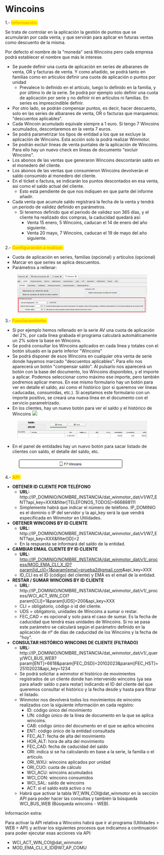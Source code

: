# Wincoins

1.- <mark style="color:orange;">**Información:**</mark>



Se trata de controlar en la aplicación la gestión de puntos que se acumularán por cada venta, y que servirán para aplicar en futuras ventas como descuento de la misma.

Por defecto el nombre de la "moneda" será Wincoins pero cada empresa podrá establecer el nombre que más le interese.

* Se puede definir una cuota de aplicación en series de albaranes de venta, OR y facturas de venta. Y como añadido, se podrá tanto en familias como en artículos definir una cuota de aplicación o puntos por unidad
  * Prevalece lo definido en el artículo, luego lo definido en la familia, y por último lo de la serie. Se podrá por ejemplo solo definir una cuota de aplicación por serie y no definir ni en artículos ni familias. En series es imprescindible definir.
* Por otro lado, se podrán compensar puntos, es decir, hacer descuento, solo en las series de albaranes de venta, OR o facturas que marquemos: "descuentos aplicables".
* Cada Wincoin acumulado equivale siempre a 1 euro. Si tengo 7 Wincoins acumulados, descontaremos en la venta 7 euros.
* Se podrá parametrizar los tipos de entidad a los que se excluye la aplicación de Wincoins. Esta acción solo la podrá realizar Winmotor.
* Se podrán excluir líneas de venta puntales de la aplicación de Wincoins. Para ello hay un nuevo check en líneas de documento "excluir Wincoins".
* Los abonos de las ventas que generaron Wincoins descontarán saldo en el monedero del cliente.
* Los abonos de las ventas que consumieron Wincoins devolverán el saldo consumido al monedero del cliente.
* En el ticket o factura, se indicarán los puntos descontados en esa venta, así como el saldo actual del cliente.
  * Esto está pendiente de que nos indiquen en que parte del informe añadir.
* Cada venta que acumule saldo registrará la fecha de la venta y tendrá un periodo de validez definido en parámetros.
  * Si tenemos definido que el periodo de validez son 365 días, y el cliente ha realizado dos compras, la caducidad quedará así:
    * Venta 15 enero, 5 Wincoins, caducan el 14 de enero del año siguiente.
    * Venta 20 mayo, 7 Wincoins, caducan el 19 de mayo del año siguiente.

2.-  <mark style="color:orange;">**Configuración a realizar:**</mark>

* &#x20;Cuota de aplicación en series, familias (opcional) y artículos (opcional)
* Marcar en que series se aplica descuentos.
*   Parámetros a rellenar:



<figure><img src="../.gitbook/assets/4e16cb54-7e22-4a57-aeda-d4a80c67ef31.png" alt=""><figcaption></figcaption></figure>

3.- <mark style="color:orange;">**Funcionamiento:**</mark>

* Si por ejemplo hemos rellenado en la serie AV una cuota de aplicación del 2%, por cada línea grabada el programa calculará automáticamente un 2% sobre la base en Wincoins.
* Se podrá consultar los Wincoins aplicados en cada línea y totales con el botón situado en la parte inferior "Wincoins"
* Se podrá disponer de esos Wincoins en cualquier otra venta de serie donde hayamos marcado "descuentos aplicables". Para ello nos aparecerá un botón "compensar saldo". Al pulsarlo nos aparecerá un botón con la base del documento, los Wincoins disponibles, y el importe a aplicar. Podemos seleccionar como máximo ese importe, pero también podremos aplicar menos. En ese mismo formulario hay un botón para ver en detalle el saldo, así como el histórico (por si queremos ver líneas caducadas, consumidas, etc.). Si aceptamos este formulario con un importe positivo, se creará una nueva línea en el documento con el servicio parametrizado.
* En los clientes, hay un nuevo botón para ver el saldo y el histórico de Wincoins ![](<../.gitbook/assets/Screenshot\_3 (1).png>)

<figure><img src="../.gitbook/assets/Screenshot_4 (1).png" alt=""><figcaption></figcaption></figure>

* En el panel de entidades hay un nuevo botón para sacar listado de clientes con saldo, el detalle del saldo, etc.

<figure><img src="../.gitbook/assets/Screenshot_2 (1).png" alt=""><figcaption></figcaption></figure>

4.- <mark style="color:orange;">**API:**</mark>

* **OBTENER ID CLIENTE POR TELÉFONO**
  * **URL:** http://IP\_DOMINIO/NOMBRE\_INSTANCIA/dat\_winmotor\_dat/v1/W7\_ENT?api\_key=XXX\&filter\[TELEFONOS\_TODOS]=666888111
  * Simplemente habrá que indicar el número de teléfono. IP\_DOMINIO es el dominio o IP del servidor y la api\_key será la que vendrá especificada en Winmotor en Utilidades.
* **OBTENER WINCOINS BY ID CLIENTE**
  * **URL:** http://IP\_DOMINIO/NOMBRE\_INSTANCIA/dat\_winmotor\_dat/v1/W7\_ENT?api\_key=XXX\&filter\[ID]=2
  * En la respuesta se informará del saldo de la entidad.
* **CAMBIAR EMAIL CLIENTE BY ID CLIENTE**
  * **URL:** [http://IP\_DOMINIO/NOMBRE\_INSTANCIA/dat\_winmotor\_dat/v1/\_process/MOD\_EMA\_CLI\_X\_ID?param\[id\_cli\]=1\&param\[ema\]=prueba2@gmail.com](http://ip\_dominio/NOMBRE\_INSTANCIA/dat\_winmotor\_dat/v1/\_process/MOD\_EMA\_CLI\_X\_ID?param\[id\_cli]=1\&param\[ema]=prueba2@gmail.com)\&api\_key=XXX
  * ID\_CLI es el ID (código) del cliente) y EMA es el email de la entidad.
* **RESTAR / SUMAR WINCOINS BY ID CLIENTE**
  * **URL:** http://IP\_DOMINIO/NOMBRE\_INSTANCIA/dat\_winmotor\_dat/v1/\_process/WCI\_ACT\_WIN\_COI?param\[CLI]=1\&param\[UDS]=200\&api\_key=XXX
  * CLI = obligatorio, código o id del cliente.
  * UDS = obligatorio, unidades de Wincoins a sumar o restar.
  * FEC\_CAD = es opcional y solo para el caso de sumar. Es la fecha de caducidad que tendrá esas unidades de Wincoins. Si no se pasa este parámetro se calculará según el parámetro definido en la aplicación de nº de días de caducidad de los Wincoins y la fecha de "hoy".
* **CONSULTAR HISTÓRICO WINCOINS DE CLIENTE (FILTRADO)**
  * **URL:** http://IP\_DOMINIO/NOMBRE\_INSTANCIA/dat\_winmotor\_dat/v1/\_query/WCI\_BUS\_WEB?param\[ENT]=6618\&param\[FEC\_DSD]=20102023\&param\[FEC\_HST]=25102023\&api\_key=1234
  * Se podrá solicitar a winmotor el histórico de movimientos registrados de un cliente donde han intervenido wincoins (ya sea para añadir saldo o para restar) indicando el ID del cliente del que queremos consultar el histórico y la fecha desde y hasta para filtrar el listado.
  * Winmotor nos devolverá todos los movimientos de wincoins realizados con la siguiente información en cada registro:
    * ID: código único del movimiento
    * LIN: código único de la línea de documento en la que se aplica wincoins.
    * CAB: código único del documento en el que se aplica wincoins
    * ENT: código único de la entidad consultada
    * FEC\_ALT: fecha de alta del movimiento
    * HOR\_ALT: hora de alta del movimiento
    * FEC\_CAD: fecha de caducidad del saldo
    * ORI: indica si se ha calculando en base a la serie, la familia o el artículo.
    * ORI\_WXU: wincoins aplicados por unidad
    * ORI\_CUO: cuota de cálculo
    * WCI\_ACU: wincoins acumulados
    * WCI\_CON: wincoins consumidos
    * WCI\_SAL: saldo de wincoins
    * ACT: si el saldo está activo o no
  * Habrá que activar la tabla W7\_WIN\_COI@dat\_winmotor en la sección API para poder hacer las consultas y también la búsqueda WCI\_BUS\_WEB (Búsqueda wincoins - WEB).

Información extra:

Para activar la API relativa a Wincoins habrá que ir al programa (Utilidades > WEB > API) y activar los siguientes procesos que indicamos a continuación para poder ejecutar esas acciones vía API:

* WCI\_ACT\_WIN\_COI@dat\_winmotor
* MOD\_EMA\_CLI\_X\_ID@W7\_AP\_COMU

